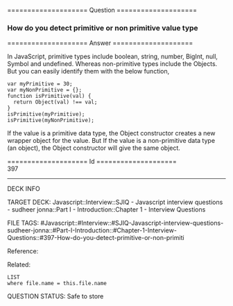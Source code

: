 ==================== Question ====================  

### How do you detect primitive or non primitive value type  

==================== Answer ====================  

In JavaScript, primitive types include boolean, string, number, BigInt, null, Symbol and undefined. Whereas non-primitive types include the Objects. But you can easily identify them with the below function,

<!-- codeblock-start -->
<pre><code class="hljs language-javascript"><span class="hljs-keyword">var</span> myPrimitive = <span class="hljs-number">30</span>;
<span class="hljs-keyword">var</span> myNonPrimitive = {};
<span class="hljs-keyword">function</span> <span class="hljs-title function_">isPrimitive</span>(<span class="hljs-params">val</span>) {
  <span class="hljs-keyword">return</span> <span class="hljs-title class_">Object</span>(val) !== val;
}
<span class="hljs-title function_">isPrimitive</span>(myPrimitive);
<span class="hljs-title function_">isPrimitive</span>(myNonPrimitive);
</code></pre>
<!-- codeblock-end -->

If the value is a primitive data type, the Object constructor creates a new wrapper object for the value. But If the value is a non-primitive data type (an object), the Object constructor will give the same object.

==================== Id ====================  
397

---

DECK INFO

TARGET DECK: Javascript::Interview::SJIQ - Javascript interview questions - sudheer jonna::Part I - Introduction::Chapter 1 - Interview Questions

FILE TAGS: #Javascript::#Interview::#SJIQ-Javascript-interview-questions-sudheer-jonna::#Part-I-Introduction::#Chapter-1-Interview-Questions::#397-How-do-you-detect-primitive-or-non-primiti

Reference:

Related:

```dataview
LIST
where file.name = this.file.name
```

QUESTION STATUS: Safe to store
